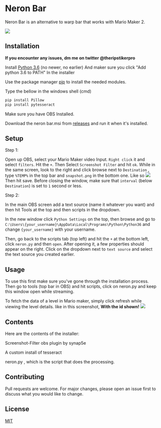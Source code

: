 # Neron Bar

Neron Bar is an alternative to warp bar that works with Mario Maker 2.

![](https://i.imgur.com/ti25OmG.png)

## Installation

**If you encounter any issues, dm me on twitter @theripstikerpro**

Install [Python 3.6](https://www.python.org/ftp/python/3.6.0/python-3.6.0-amd64-webinstall.exe) (no newer, no earlier) And maker sure you  click "Add python 3.6 to PATH" In the installer

Use the package manager [pip](https://pip.pypa.io/en/stable/) to install the needed modules.

Type the bellow in the windows shell (cmd)
```bash
pip install Pillow
pip install pytesseract
```

Make sure you have OBS Installed.

Download the neron bar.msi from [releases](https://github.com/Ripstikerpro/Neron-Bar/releases) and run it when it's installed.


## Setup

Step 1:

Open up OBS, select your Mario Maker video Input. `Right click` it and select `filters`. Hit the `+`. Then Select `Screenshot Filter`   and hit `ok`.
While in the same screen, look to the right and click browse next to `Destination` , type `%TEMP%` in the top bar and `snapshot.png`     in the bottom one. Like so ![](https://i.imgur.com/L0kjOoR.png)
Then hit save.
Before closing the window, make sure that `interval` (below `Destination`) is set to `1` second or less.


Step 2:

In the main OBS screen add a text source (name it whatever you want) and then hit Tools at the top and then scripts in the dropdown.

In the new window click `Python Settings` on the top, then browse and go to `C:\Users\{your_username}\AppData\Local\Programs\Python\Python36` and change `{your_username}` with your username.

Then, go back to the scripts tab (top left) and hit the `+` at the bottom left, click `neron.py` and then `open`.
After opening it, a few properties should appear on the right. Click on the dropdown next to `text source` and select the text source you created earlier.
  


## Usage

To use this first make sure you've gone through the installation process. Then go to tools (top bar in OBS) and hit scripts, click on neron.py and keep this window open while streaming.

To fetch the data of a level in Mario maker, simply click refresh while viewing the level details. like in this screenshot, 
**With the id shown!** ![](https://i.imgur.com/HqZYPZu.png)

## Contents
Here are the contents of the installer:

Screenshot-Filter obs plugin by synap5e

A custom install of tesseract

neron.py , which is the script that does the processing.




## Contributing
Pull requests are welcome. For major changes, please open an issue first to discuss what you would like to change.


## License
[MIT](https://choosealicense.com/licenses/mit/)
